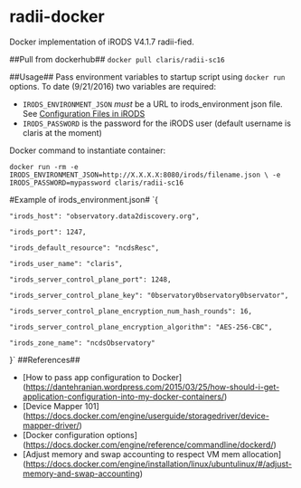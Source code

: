 # radii-docker

Docker implementation of iRODS V4.1.7 radii-fied.

##Pull from dockerhub##
`docker pull claris/radii-sc16`

##Usage##
Pass environment variables to startup script using `docker run` options.  To date (9/21/2016) two variables are required:

* `IRODS_ENVIRONMENT_JSON` *must* be a URL to irods_environment json file. See [Configuration Files in iRODS](https://docs.irods.org/4.1.7/manual/configuration/)
* `IRODS_PASSWORD` is the password for the iRODS user (default username is claris at the moment)

Docker command to instantiate container:

`docker run -rm -e IRODS_ENVIRONMENT_JSON=http://X.X.X.X:8080/irods/filename.json \
-e IRODS_PASSWORD=mypassword claris/radii-sc16`

#Example of irods_environment.json#
`{

    "irods_host": "observatory.data2discovery.org",

    "irods_port": 1247,

    "irods_default_resource": "ncdsResc",

    "irods_user_name": "claris",

    "irods_server_control_plane_port": 1248,

    "irods_server_control_plane_key": "0bservatory0bservatory0bservator",

    "irods_server_control_plane_encryption_num_hash_rounds": 16,

    "irods_server_control_plane_encryption_algorithm": "AES-256-CBC",

    "irods_zone_name": "ncdsObservatory"

}`
##References##
* [How to pass app configuration to Docker] (https://dantehranian.wordpress.com/2015/03/25/how-should-i-get-application-configuration-into-my-docker-containers/)
* [Device Mapper 101] (https://docs.docker.com/engine/userguide/storagedriver/device-mapper-driver/)
* [Docker configuration options] (https://docs.docker.com/engine/reference/commandline/dockerd/)
* [Adjust memory and swap accounting to respect VM mem allocation] (https://docs.docker.com/engine/installation/linux/ubuntulinux/#/adjust-memory-and-swap-accounting)



